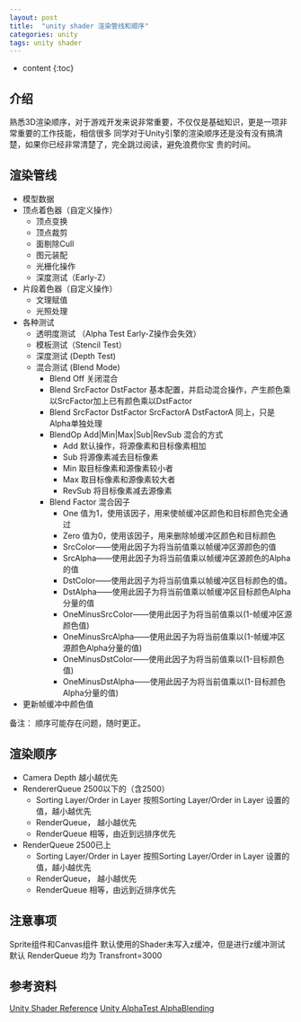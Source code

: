 ```yaml
---
layout: post
title:  "unity shader 渲染管线和顺序"
categories: unity
tags: unity shader
---
```


* content
{:toc}

## 介绍

熟悉3D渲染顺序，对于游戏开发来说非常重要，不仅仅是基础知识，更是一项非常重要的工作技能，相信很多
同学对于Unity引擎的渲染顺序还是没有没有搞清楚，如果你已经非常清楚了，完全跳过阅读，避免浪费你宝
贵的时间。

## 渲染管线

+ 模型数据
+ 顶点着色器（自定义操作）
  - 顶点变换
  - 顶点裁剪
  - 面剔除Cull
  - 图元装配
  - 光栅化操作
  - 深度测试（Early-Z）
+ 片段着色器（自定义操作）
  - 文理赋值
  - 光照处理
+ 各种测试
  - 透明度测试 （Alpha Test Early-Z操作会失效）
  - 模板测试（Stencil Test）
  - 深度测试 (Depth Test)
  - 混合测试 (Blend Mode)
    + Blend Off 关闭混合
    + Blend SrcFactor DstFactor 基本配置，并启动混合操作，产生颜色乘以SrcFactor加上已有颜色乘以DstFactor
    + Blend SrcFactor DstFactor SrcFactorA DstFactorA 同上，只是Alpha单独处理
    + BlendOp Add|Min|Max|Sub|RevSub 混合的方式
      + Add 默认操作，将源像素和目标像素相加
      + Sub 将源像素减去目标像素
      + Min 取目标像素和源像素较小者
      + Max 取目标像素和源像素较大者
      + RevSub 将目标像素减去源像素
    + Blend Factor 混合因子
      + One 值为1，使用该因子，用来使帧缓冲区颜色和目标颜色完全通过
      + Zero 值为0，使用该因子，用来删除帧缓冲区颜色和目标颜色
      + SrcColor——使用此因子为将当前值乘以帧缓冲区源颜色的值
      + SrcAlpha——使用此因子为将当前值乘以帧缓冲区源颜色的Alpha的值
      + DstColor——使用此因子为将当前值乘以帧缓冲区目标颜色的值。
      + DstAlpha——使用此因子为将当前值乘以帧缓冲区目标颜色Alpha分量的值
      + OneMinusSrcColor——使用此因子为将当前值乘以(1-帧缓冲区源颜色值)
      + OneMinusSrcAlpha——使用此因子为将当前值乘以(1-帧缓冲区源颜色Alpha分量的值)
      + OneMinusDstColor——使用此因子为将当前值乘以(1-目标颜色值)
      + OneMinusDstAlpha——使用此因子为将当前值乘以(1-目标颜色Alpha分量的值) 
+ 更新帧缓冲中颜色值

备注： 顺序可能存在问题，随时更正。

## 渲染顺序

+ Camera Depth 越小越优先
+ RendererQueue 2500以下的（含2500）
    + Sorting Layer/Order in Layer 按照Sorting Layer/Order in Layer 设置的值，越小越优先
    + RenderQueue， 越小越优先
    + RenderQueue 相等，由近到远排序优先
+ RenderQueue 2500已上
    + Sorting Layer/Order in Layer 按照Sorting Layer/Order in Layer 设置的值，越小越优先
    + RenderQueue， 越小越优先
    + RenderQueue 相等，由远到近排序优先

## 注意事项

Sprite组件和Canvas组件 默认使用的Shader未写入z缓冲，但是进行z缓冲测试 默认 RenderQueue 均为 Transfront=3000

## 参考资料

[Unity Shader Reference](https://docs.unity3d.com/Manual/SL-Reference.html)
[Unity AlphaTest AlphaBlending](https://blog.csdn.net/candycat1992/article/details/41599167)

